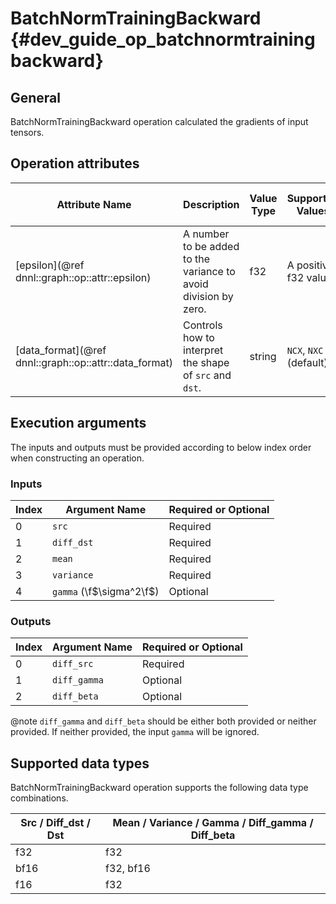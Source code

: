 # BatchNormTrainingBackward {#dev_guide_op_batchnormtrainingbackward}

## General

BatchNormTrainingBackward operation calculated the gradients of input tensors.

## Operation attributes

Attribute Name | Description | Value Type |Supported Values | Required or Optional
-- | -- | --| --|--
[epsilon](@ref dnnl::graph::op::attr::epsilon) | A number to be added to the variance to avoid division by zero. |f32 |A positive f32 value  | Required
[data_format](@ref dnnl::graph::op::attr::data_format) |Controls how to interpret the shape of `src` and `dst`.| string|`NCX`, `NXC` (default) | Optional

## Execution arguments

The inputs and outputs must be provided according to below index order when
constructing an operation.

### Inputs

Index | Argument Name | Required or Optional
-- | -- | --
0|`src` | Required
1|`diff_dst` | Required
2|`mean`|Required
3|`variance` | Required
4|`gamma` (\f$\sigma^2\f$)|Optional

### Outputs

Index | Argument Name | Required or Optional
-- | -- | --
0|`diff_src` | Required
1|`diff_gamma` | Optional
2|`diff_beta` | Optional

@note `diff_gamma` and `diff_beta` should be either both provided or neither
provided. If neither provided, the input `gamma` will be ignored.

## Supported data types

BatchNormTrainingBackward operation supports the following data type
combinations.

Src / Diff_dst / Dst | Mean / Variance / Gamma / Diff_gamma / Diff_beta
--|--
f32 | f32
bf16 | f32, bf16
f16 | f32
